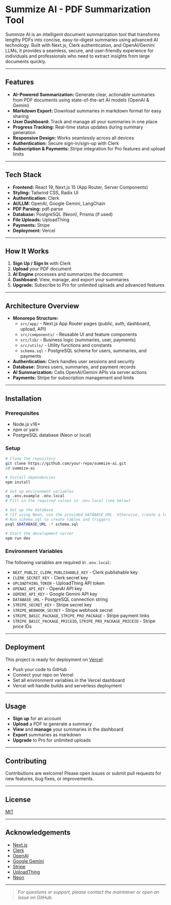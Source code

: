 # Summize AI - PDF Summarization Tool

Summize AI is an intelligent document summarization tool that transforms lengthy PDFs into concise, easy-to-digest summaries using advanced AI technology. Built with Next.js, Clerk authentication, and OpenAI/Gemini LLMs, it provides a seamless, secure, and user-friendly experience for individuals and professionals who need to extract insights from large documents quickly.

---

## Features

- **AI-Powered Summarization:** Generate clear, actionable summaries from PDF documents using state-of-the-art AI models (OpenAI & Gemini)
- **Markdown Export:** Download summaries in markdown format for easy sharing
- **User Dashboard:** Track and manage all your summaries in one place
- **Progress Tracking:** Real-time status updates during summary generation
- **Responsive Design:** Works seamlessly across all devices
- **Authentication:** Secure sign-in/sign-up with Clerk
- **Subscription & Payments:** Stripe integration for Pro features and upload limits

---

## Tech Stack

- **Frontend:** React 19, Next.js 15 (App Router, Server Components)
- **Styling:** Tailwind CSS, Radix UI
- **Authentication:** Clerk
- **AI/LLM:** OpenAI, Google Gemini, LangChain
- **PDF Parsing:** pdf-parse
- **Database:** PostgreSQL (Neon), Prisma (if used)
- **File Uploads:** UploadThing
- **Payments:** Stripe
- **Deployment:** Vercel

---

## How It Works

1. **Sign Up / Sign In** with Clerk
2. **Upload** your PDF document
3. **AI Engine** processes and summarizes the document
4. **Dashboard:** View, manage, and export your summaries
5. **Upgrade:** Subscribe to Pro for unlimited uploads and advanced features

---

## Architecture Overview

- **Monorepo Structure:**
  - `src/app/` - Next.js App Router pages (public, auth, dashboard, upload, API)
  - `src/components/` - Reusable UI and feature components
  - `src/lib/` - Business logic (summaries, user, payments)
  - `src/utils/` - Utility functions and constants
  - `schema.sql` - PostgreSQL schema for users, summaries, and payments
- **Authentication:** Clerk handles user sessions and security
- **Database:** Stores users, summaries, and payment records
- **AI Summarization:** Calls OpenAI/Gemini APIs via server actions
- **Payments:** Stripe for subscription management and limits

---

## Installation

### Prerequisites

- Node.js v16+
- npm or yarn
- PostgreSQL database (Neon or local)

### Setup

```bash
# Clone the repository
git clone https://github.com/your-repo/summize-ai.git
cd summize-ai

# Install dependencies
npm install

# Set up environment variables
cp .env.example .env.local
# Fill in the required values in .env.local (see below)

# Set up the database
# (If using Neon, use the provided DATABASE_URL. Otherwise, create a local PostgreSQL DB and update the URL.)
# Run schema.sql to create tables and triggers
psql $DATABASE_URL -f schema.sql

# Start the development server
npm run dev
```

### Environment Variables

The following variables are required in `.env.local`:

- `NEXT_PUBLIC_CLERK_PUBLISHABLE_KEY` - Clerk publishable key
- `CLERK_SECRET_KEY` - Clerk secret key
- `UPLOADTHING_TOKEN` - UploadThing API token
- `OPENAI_API_KEY` - OpenAI API key
- `GEMINI_API_KEY` - Google Gemini API key
- `DATABASE_URL` - PostgreSQL connection string
- `STRIPE_SECRET_KEY` - Stripe secret key
- `STRIPE_WEBHOOK_SECRET` - Stripe webhook secret
- `STRIPE_BASIC_PACKAGE`, `STRIPE_PRO_PACKAGE` - Stripe payment links
- `STRIPE_BASIC_PACKAGE_PRICEID`, `STRIPE_PRO_PACKAGE_PRICEID` - Stripe price IDs

---

## Deployment

This project is ready for deployment on [Vercel](https://vercel.com/):

- Push your code to GitHub
- Connect your repo on Vercel
- Set all environment variables in the Vercel dashboard
- Vercel will handle builds and serverless deployment

---

## Usage

- **Sign up** for an account
- **Upload** a PDF to generate a summary
- **View** and **manage** your summaries in the dashboard
- **Export** summaries as markdown
- **Upgrade** to Pro for unlimited uploads

---

## Contributing

Contributions are welcome! Please open issues or submit pull requests for new features, bug fixes, or improvements.

---

## License

[MIT](LICENSE)

---

## Acknowledgements

- [Next.js](https://nextjs.org/)
- [Clerk](https://clerk.com/)
- [OpenAI](https://openai.com/)
- [Google Gemini](https://ai.google/discover/gemini/)
- [Stripe](https://stripe.com/)
- [UploadThing](https://uploadthing.com/)
- [Neon](https://neon.tech/)

---

> _For questions or support, please contact the maintainer or open an issue on GitHub._
